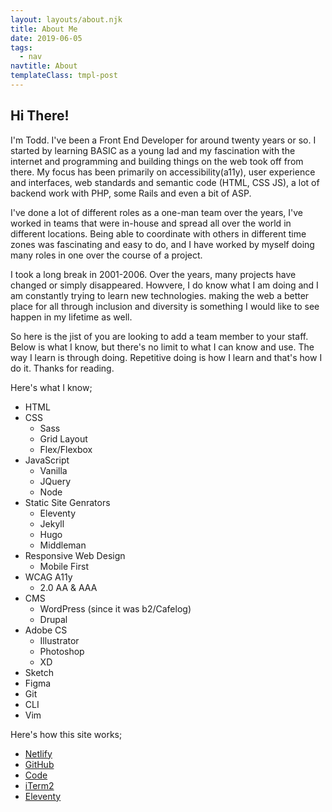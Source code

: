 ```yaml
---
layout: layouts/about.njk
title: About Me
date: 2019-06-05
tags:
  - nav
navtitle: About
templateClass: tmpl-post
---
```


## Hi There!

I'm Todd. I've been a Front End Developer for around twenty years or so. I started by learning BASIC as a young lad and my fascination with the internet and programming and building things on the web took off from there. My focus has been primarily on accessibility(a11y), user experience and interfaces, web standards and semantic code (HTML, CSS JS), a lot of backend work with PHP, some Rails and even a bit of ASP.

I've done a lot of different roles as a one-man team over the years, I've worked in teams that were in-house and spread all over the world in different locations. Being able to coordinate with others in different time zones was fascinating and easy to do, and I have worked by myself doing many roles in one over the course of a project.

I took a long break in 2001-2006. Over the years, many projects have changed or simply disappeared. Howvere, I do know what I am doing and I am constantly trying to learn new technologies. making the web a better place for all through inclusion and diversity is something I would like to see happen in my lifetime as well.

So here is the jist of you are looking to add a team member to your staff. Below is what I know, but there's no limit to what I can know and use. The way I learn is through doing. Repetitive doing is how I learn and that's how I do it. Thanks for reading.

Here's what I know;

* HTML
* CSS
  * Sass
  * Grid Layout
  * Flex/Flexbox
* JavaScript
  * Vanilla
  * JQuery
  * Node
* Static Site Genrators
  * Eleventy
  * Jekyll
  * Hugo
  * Middleman
* Responsive Web Design
  * Mobile First
* WCAG A11y
  * 2.0 AA &amp; AAA
* CMS
  * WordPress (since it was b2/Cafelog)
  * Drupal
* Adobe CS
  * Illustrator
  * Photoshop
  * XD
* Sketch
* Figma
* Git
* CLI
* Vim

Here's how this site works;

* [Netlify](https://netlify.com) 
* [GitHub](https://github.com) 
* [Code](https://code.visualstudio.com/)
* [iTerm2](https://iterm2.com/) 
* [Eleventy](https://11ty.io)
